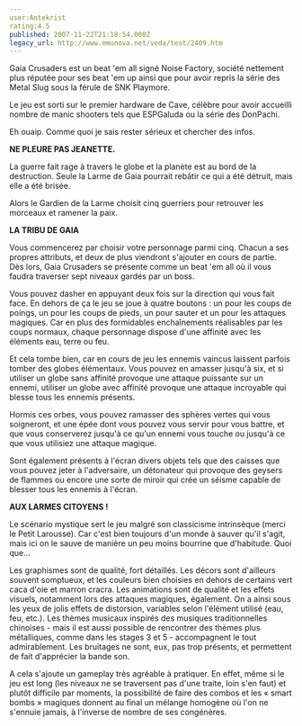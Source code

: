 ```yaml
---
user:Antekrist
rating:4.5
published: 2007-11-22T21:18:54.000Z
legacy_url: http://www.emunova.net/veda/test/2409.htm
---
```

Gaia Crusaders est un beat 'em all signé Noise Factory, société nettement plus réputée pour ses beat 'em up ainsi que pour avoir repris la série des Metal Slug sous la férule de SNK Playmore.  

Le jeu est sorti sur le premier hardware de Cave, célèbre pour avoir accueilli nombre de manic shooters tels que ESPGaluda ou la série des DonPachi.  

  

Eh ouaip. Comme quoi je sais rester sérieux et chercher des infos.  

  

**NE PLEURE PAS JEANETTE.**  

La guerre fait rage à travers le globe et la planète est au bord de la destruction. Seule la Larme de Gaia pourrait rebâtir ce qui a été détruit, mais elle a été brisée.  

Alors le Gardien de la Larme choisit cinq guerriers pour retrouver les morceaux et ramener la paix.  

  

**LA TRIBU DE GAIA**  

Vous commencerez par choisir votre personnage parmi cinq. Chacun a ses propres attributs, et deux de plus viendront s'ajouter en cours de partie. Dès lors, Gaia Crusaders se présente comme un beat 'em all où il vous faudra traverser sept niveaux gardés par un boss.  

Vous pouvez dasher en appuyant deux fois sur la direction qui vous fait face. En dehors de ça le jeu se joue à quatre boutons : un pour les coups de poings, un pour les coups de pieds, un pour sauter et un pour les attaques magiques. Car en plus des formidables enchaînements réalisables par les coups normaux, chaque personnage dispose d'une affinité avec les éléments eau, terre ou feu.   

Et cela tombe bien, car en cours de jeu les ennemis vaincus laissent parfois tomber des globes élémentaux. Vous pouvez en amasser jusqu'à six, et si utiliser un globe sans affinité provoque une attaque puissante sur un ennemi, utiliser un globe avec affinité provoque une attaque incroyable qui blesse tous les ennemis présents.  

Hormis ces orbes, vous pouvez ramasser des sphères vertes qui vous soigneront, et une épée dont vous pouvez vous servir pour vous battre, et que vous conserverez jusqu'à ce qu'un ennemi vous touche ou jusqu'à ce que vous utilisiez une attaque magique.  

Sont également présents à l'écran divers objets tels que des caisses que vous pouvez jeter à l'adversaire, un détonateur qui provoque des geysers de flammes ou encore une sorte de miroir qui crée un séisme capable de blesser tous les ennemis à l'écran.  

  

**AUX LARMES CITOYENS !**  

Le scénario mystique sert le jeu malgré son classicisme intrinsèque (merci le Petit Larousse). Car c'est bien toujours d'un monde à sauver qu'il s'agit, mais ici on le sauve de manière un peu moins bourrine que d'habitude. Quoi que...  

Les graphismes sont de qualité, fort détaillés. Les décors sont d'ailleurs souvent somptueux, et les couleurs bien choisies en dehors de certains vert caca d'oie et marron cracra. Les animations sont de qualité et les effets visuels, notamment lors des attaques magiques, également. On a ainsi sous les yeux de jolis effets de distorsion, variables selon l'élément utilisé (eau, feu, etc.). Les thèmes musicaux inspirés des musiques traditionnelles chinoises - mais il est aussi possible de rencontrer des thèmes plus métalliques, comme dans les stages 3 et 5 - accompagnent le tout admirablement. Les bruitages ne sont, eux, pas trop présents, et permettent de fait d'apprécier la bande son.  

A cela s'ajoute un gameplay très agréable à pratiquer. En effet, même si le jeu est long (les niveaux ne se traversent pas d'une traite, loin s'en faut) et plutôt difficile par moments, la possibilité de faire des combos et les « smart bombs » magiques donnent au final un mélange homogène où l'on ne s'ennuie jamais, à l'inverse de nombre de ses congénères.